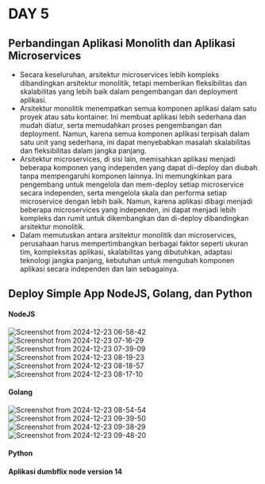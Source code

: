 # DAY 5
## Perbandingan Aplikasi Monolith dan Aplikasi Microservices
- Secara keseluruhan, arsitektur microservices lebih kompleks dibandingkan arsitektur monolitik, tetapi memberikan fleksibilitas dan skalabilitas yang lebih baik dalam pengembangan dan deployment aplikasi.
- Arsitektur monolitik menempatkan semua komponen aplikasi dalam satu proyek atau satu kontainer. Ini membuat aplikasi lebih sederhana dan mudah diatur, serta memudahkan proses pengembangan dan deployment. Namun, karena semua komponen aplikasi terpisah dalam satu unit yang sederhana, ini dapat menyebabkan masalah skalabilitas dan fleksibilitas dalam jangka panjang.
- Arsitektur microservices, di sisi lain, memisahkan aplikasi menjadi beberapa komponen yang independen yang dapat di-deploy dan diubah tanpa mempengaruhi komponen lainnya. Ini memungkinkan para pengembang untuk mengelola dan mem-deploy setiap microservice secara independen, serta mengelola skala dan performa setiap microservice dengan lebih baik. Namun, karena aplikasi dibagi menjadi beberapa microservices yang independen, ini dapat menjadi lebih kompleks dan rumit untuk dikembangkan dan di-deploy dibandingkan arsitektur monolitik.
- Dalam memutuskan antara arsitektur monolitik dan microservices, perusahaan harus mempertimbangkan berbagai faktor seperti ukuran tim, kompleksitas aplikasi, skalabilitas yang dibutuhkan, adaptasi teknologi jangka panjang, kebutuhan untuk mengubah komponen aplikasi secara independen dan lain sebagainya.
## Deploy Simple App NodeJS, Golang, dan Python
#### NodeJS
![Screenshot from 2024-12-23 06-58-42](https://github.com/user-attachments/assets/ad5d6c0b-3986-4d42-91af-a61f1dcb453c)
![Screenshot from 2024-12-23 07-16-29](https://github.com/user-attachments/assets/a158c2fa-df05-4fb1-8adf-60cad3952703)
![Screenshot from 2024-12-23 07-39-09](https://github.com/user-attachments/assets/3ea85836-bdb0-435e-877f-23286b040b23)
![Screenshot from 2024-12-23 08-19-23](https://github.com/user-attachments/assets/6a86ce3d-36ec-4627-b5fa-ff651f25b916)
![Screenshot from 2024-12-23 08-18-57](https://github.com/user-attachments/assets/1a206a80-eee2-4f59-879e-1d742679b429)
![Screenshot from 2024-12-23 08-17-10](https://github.com/user-attachments/assets/872a5b3f-7896-463b-b832-772712c001bc)
#### Golang
![Screenshot from 2024-12-23 08-54-54](https://github.com/user-attachments/assets/7c0764aa-6b1d-466e-abb9-69badc856da7)
![Screenshot from 2024-12-23 09-39-50](https://github.com/user-attachments/assets/8756c008-74a5-48e5-9e3c-6e6e2954c49a)
![Screenshot from 2024-12-23 09-38-29](https://github.com/user-attachments/assets/d340340b-3723-46a7-ba2b-2bad7c92f30f)
![Screenshot from 2024-12-23 09-48-20](https://github.com/user-attachments/assets/0771e518-c736-43f8-9117-5ecf38854c1c)
#### Python

#### Aplikasi dumbflix node version 14
